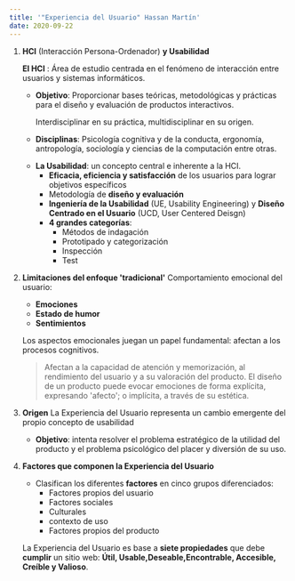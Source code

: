 ```yaml
--- 
title: '"Experiencia del Usuario" Hassan Martín'
date: 2020-09-22
---
```


1. **HCI** (Interacción Persona-Ordenador) **y Usabilidad**

    **El HCI** : Área de estudio centrada en el fenómeno de interacción entre usuarios y sistemas informáticos. 

    * **Objetivo**: Proporcionar bases teóricas, metodológicas y prácticas para el diseño y evaluación de productos interactivos. 


        Interdisciplinar en su práctica, multidisciplinar en su origen.

    * **Disciplinas**: Psicología cognitiva y de la conducta, ergonomía, antropología, sociología y ciencias de la computación entre otras.

    + **La Usabilidad**:  un concepto central e inherente a la HCI.
        * **Eficacia, eficiencia y satisfacción** de los usuarios para lograr objetivos específicos
        * Metodología de **diseño y evaluación**
        * **Ingeniería de la Usabilidad** (UE, Usability Engineering) y **Diseño Centrado en el Usuario** (UCD, User Centered Deisgn)
        * **4 grandes categorías**: 
          * Métodos de indagación
          * Prototipado y categorización
          * Inspección
          * Test

2. **Limitaciones del enfoque 'tradicional'**
    Comportamiento emocional del usuario: 
     * **Emociones**
     * **Estado de humor** 
     * **Sentimientos**
     

    Los aspectos emocionales juegan un papel fundamental: afectan a los procesos cognitivos. 
    > Afectan a la capacidad de atención y memorización, al rendimiento del usuario y a su valoración del producto.
    > El diseño de un producto puede evocar emociones de forma explícita, expresando 'afecto'; o implícita, a través de su estética.

3. **Origen** 
    La Experiencia del Usuario representa un cambio emergente del propio concepto de usabilidad

    * **Objetivo**:  intenta resolver el problema estratégico de la utilidad del producto y el problema psicológico del placer y diversión de su uso.


4. **Factores que componen la Experiencia del Usuario**
    * Clasifican los diferentes **factores** en cinco grupos diferenciados: 
        * Factores propios del usuario
        * Factores sociales
        * Culturales
        * contexto de uso 
        * Factores propios del producto 

    
    La Experiencia del Usuario es base a **siete propiedades** que debe **cumplir** un sitio web: **Útil, Usable,Deseable,Encontrable, Accesible, Creíble y Valioso**.









